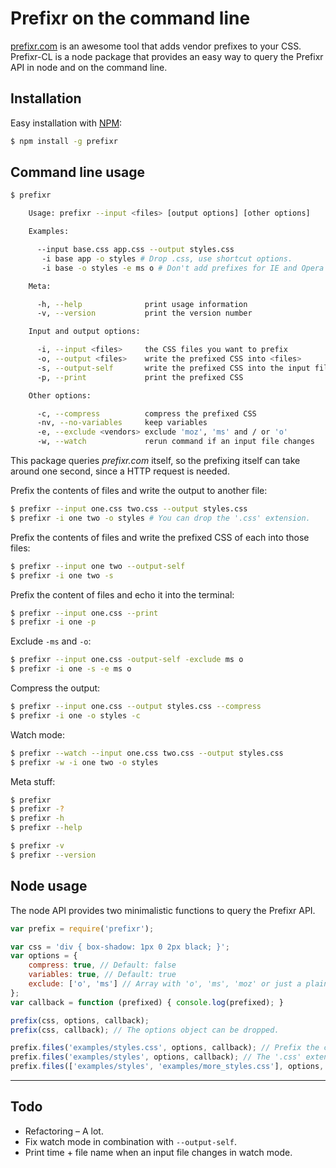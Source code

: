# Prefixr on the command line

[prefixr.com](http://prefixr.com) is an awesome tool that adds vendor prefixes to your CSS.
Prefixr-CL is a node package that provides an easy way to query the Prefixr API in node and on the command line.

## Installation

Easy installation with [NPM](https://npmjs.org):

```sh
$ npm install -g prefixr
```

## Command line usage

```sh
$ prefixr

    Usage: prefixr --input <files> [output options] [other options]

    Examples:

      --input base.css app.css --output styles.css
       -i base app -o styles # Drop .css, use shortcut options.
       -i base -o styles -e ms o # Don't add prefixes for IE and Opera

    Meta:

      -h, --help              print usage information
      -v, --version           print the version number

    Input and output options:

      -i, --input <files>     the CSS files you want to prefix
      -o, --output <files>    write the prefixed CSS into <files>
      -s, --output-self       write the prefixed CSS into the input files
      -p, --print             print the prefixed CSS

    Other options:

      -c, --compress          compress the prefixed CSS
      -nv, --no-variables     keep variables
      -e, --exclude <vendors> exclude 'moz', 'ms' and / or 'o'
      -w, --watch             rerun command if an input file changes

```

This package queries *prefixr.com* itself, so the prefixing itself can take around one second, since a HTTP request is needed.

Prefix the contents of files and write the output to another file:
```sh
$ prefixr --input one.css two.css --output styles.css
$ prefixr -i one two -o styles # You can drop the '.css' extension.
```

Prefix the contents of files and write the prefixed CSS of each into those files:
```sh
$ prefixr --input one two --output-self
$ prefixr -i one two -s
```

Prefix the content of files and echo it into the terminal:
```sh
$ prefixr --input one.css --print
$ prefixr -i one -p
```

Exclude `-ms` and `-o`:
```sh
$ prefixr --input one.css -output-self -exclude ms o
$ prefixr -i one -s -e ms o
```

Compress the output:
```sh
$ prefixr --input one.css --output styles.css --compress
$ prefixr -i one -o styles -c
```

Watch mode:
```sh
$ prefixr --watch --input one.css two.css --output styles.css
$ prefixr -w -i one two -o styles
```

Meta stuff:
```sh
$ prefixr
$ prefixr -?
$ prefixr -h
$ prefixr --help

$ prefixr -v
$ prefixr --version
```

## Node usage

The node API provides two minimalistic functions to query the Prefixr API.

```javascript
var prefix = require('prefixr');

var css = 'div { box-shadow: 1px 0 2px black; }';
var options = {
	compress: true, // Default: false
	variables: true, // Default: true
	exclude: ['o', 'ms'] // Array with 'o', 'ms', 'moz' or just a plain string or 'all' to exclude all three options. Default: [].
};
var callback = function (prefixed) { console.log(prefixed); }

prefix(css, options, callback);
prefix(css, callback); // The options object can be dropped.

prefix.files('examples/styles.css', options, callback); // Prefix the contents of a file.
prefix.files('examples/styles', options, callback); // The '.css' extension can be dropped.
prefix.files(['examples/styles', 'examples/more_styles.css'], options, callback); // Prefix the contents of several files.
```

- - -

## Todo

- Refactoring – A lot.
- Fix watch mode in combination with `--output-self`.
- Print time + file name when an input file changes in watch mode.